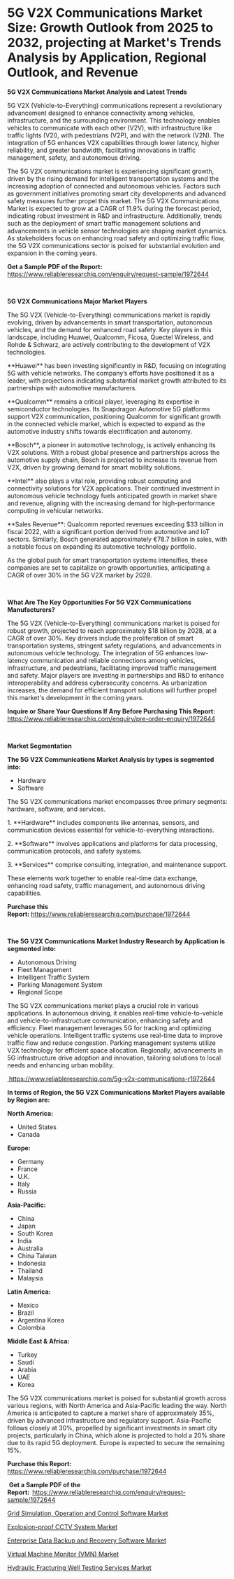<p><h1>5G V2X Communications Market Size: Growth Outlook from 2025 to 2032, projecting at Market's Trends Analysis by Application, Regional Outlook, and Revenue</h1></p><p><strong>5G V2X Communications Market Analysis and Latest Trends</strong></p>
<p><p>5G V2X (Vehicle-to-Everything) communications represent a revolutionary advancement designed to enhance connectivity among vehicles, infrastructure, and the surrounding environment. This technology enables vehicles to communicate with each other (V2V), with infrastructure like traffic lights (V2I), with pedestrians (V2P), and with the network (V2N). The integration of 5G enhances V2X capabilities through lower latency, higher reliability, and greater bandwidth, facilitating innovations in traffic management, safety, and autonomous driving.</p><p>The 5G V2X communications market is experiencing significant growth, driven by the rising demand for intelligent transportation systems and the increasing adoption of connected and autonomous vehicles. Factors such as government initiatives promoting smart city developments and advanced safety measures further propel this market. The 5G V2X Communications Market is expected to grow at a CAGR of 11.9% during the forecast period, indicating robust investment in R&D and infrastructure. Additionally, trends such as the deployment of smart traffic management solutions and advancements in vehicle sensor technologies are shaping market dynamics. As stakeholders focus on enhancing road safety and optimizing traffic flow, the 5G V2X communications sector is poised for substantial evolution and expansion in the coming years.</p></p>
<p><strong>Get a Sample PDF of the Report:&nbsp;</strong> <a href="https://www.reliableresearchiq.com/enquiry/request-sample/1972644?utm_campaign=1876&utm_medium=2&utm_source=Github&utm_content=ia&utm_term=11032025&utm_id=5g-v2x-communications">https://www.reliableresearchiq.com/enquiry/request-sample/1972644</a></p>
<p>&nbsp;</p>
<p><strong>5G V2X Communications Major Market Players</strong></p>
<p><p>The 5G V2X (Vehicle-to-Everything) communications market is rapidly evolving, driven by advancements in smart transportation, autonomous vehicles, and the demand for enhanced road safety. Key players in this landscape, including Huawei, Qualcomm, Ficosa, Quectel Wireless, and Rohde & Schwarz, are actively contributing to the development of V2X technologies.</p><p>**Huawei** has been investing significantly in R&D, focusing on integrating 5G with vehicle networks. The company’s efforts have positioned it as a leader, with projections indicating substantial market growth attributed to its partnerships with automotive manufacturers.</p><p>**Qualcomm** remains a critical player, leveraging its expertise in semiconductor technologies. Its Snapdragon Automotive 5G platforms support V2X communication, positioning Qualcomm for significant growth in the connected vehicle market, which is expected to expand as the automotive industry shifts towards electrification and autonomy.</p><p>**Bosch**, a pioneer in automotive technology, is actively enhancing its V2X solutions. With a robust global presence and partnerships across the automotive supply chain, Bosch is projected to increase its revenue from V2X, driven by growing demand for smart mobility solutions.</p><p>**Intel** also plays a vital role, providing robust computing and connectivity solutions for V2X applications. Their continued investment in autonomous vehicle technology fuels anticipated growth in market share and revenue, aligning with the increasing demand for high-performance computing in vehicular networks.</p><p>**Sales Revenue**: Qualcomm reported revenues exceeding $33 billion in fiscal 2022, with a significant portion derived from automotive and IoT sectors. Similarly, Bosch generated approximately €78.7 billion in sales, with a notable focus on expanding its automotive technology portfolio. </p><p>As the global push for smart transportation systems intensifies, these companies are set to capitalize on growth opportunities, anticipating a CAGR of over 30% in the 5G V2X market by 2028.</p></p>
<p>&nbsp;</p>
<p><strong>What Are The Key Opportunities For 5G V2X Communications Manufacturers?</strong></p>
<p><p>The 5G V2X (Vehicle-to-Everything) communications market is poised for robust growth, projected to reach approximately $18 billion by 2028, at a CAGR of over 30%. Key drivers include the proliferation of smart transportation systems, stringent safety regulations, and advancements in autonomous vehicle technology. The integration of 5G enhances low-latency communication and reliable connections among vehicles, infrastructure, and pedestrians, facilitating improved traffic management and safety. Major players are investing in partnerships and R&D to enhance interoperability and address cybersecurity concerns. As urbanization increases, the demand for efficient transport solutions will further propel this market's development in the coming years.</p></p>
<p><strong>Inquire or Share Your Questions If Any Before Purchasing This Report:</strong> <a href="https://www.reliableresearchiq.com/enquiry/pre-order-enquiry/1972644?utm_campaign=1876&utm_medium=2&utm_source=Github&utm_content=ia&utm_term=11032025&utm_id=5g-v2x-communications">https://www.reliableresearchiq.com/enquiry/pre-order-enquiry/1972644</a></p>
<p>&nbsp;</p>
<p><strong>Market Segmentation</strong></p>
<p><strong>The 5G V2X Communications Market Analysis by types is segmented into:</strong></p>
<p><ul><li>Hardware</li><li>Software</li></ul></p>
<p><p>The 5G V2X communications market encompasses three primary segments: hardware, software, and services. </p><p>1. **Hardware** includes components like antennas, sensors, and communication devices essential for vehicle-to-everything interactions.  </p><p>2. **Software** involves applications and platforms for data processing, communication protocols, and safety systems.   </p><p>3. **Services** comprise consulting, integration, and maintenance support. </p><p>These elements work together to enable real-time data exchange, enhancing road safety, traffic management, and autonomous driving capabilities.</p></p>
<p><strong>Purchase this Report:&nbsp;</strong><a href="https://www.reliableresearchiq.com/purchase/1972644?utm_campaign=1876&utm_medium=2&utm_source=Github&utm_content=ia&utm_term=11032025&utm_id=5g-v2x-communications">https://www.reliableresearchiq.com/purchase/1972644</a></p>
<p>&nbsp;</p>
<p><strong>The 5G V2X Communications Market Industry Research by Application is segmented into:</strong></p>
<p><ul><li>Autonomous Driving</li><li>Fleet Management</li><li>Intelligent Traffic System</li><li>Parking Management System</li><li>Regional Scope</li></ul></p>
<p><p>The 5G V2X communications market plays a crucial role in various applications. In autonomous driving, it enables real-time vehicle-to-vehicle and vehicle-to-infrastructure communication, enhancing safety and efficiency. Fleet management leverages 5G for tracking and optimizing vehicle operations. Intelligent traffic systems use real-time data to improve traffic flow and reduce congestion. Parking management systems utilize V2X technology for efficient space allocation. Regionally, advancements in 5G infrastructure drive adoption and innovation, tailoring solutions to local needs and enhancing urban mobility.</p></p>
<p><a href="https://www.reliableresearchiq.com/5g-v2x-communications-r1972644?utm_campaign=1876&utm_medium=2&utm_source=Github&utm_content=ia&utm_term=11032025&utm_id=5g-v2x-communications">&nbsp;https://www.reliableresearchiq.com/5g-v2x-communications-r1972644</a></p>
<p><strong>In terms of Region, the 5G V2X Communications Market Players available by Region are:</strong></p>
<p>
    <p> <strong> North America: </strong>
        <ul>
            <li>United States</li>
            <li>Canada</li>
        </ul>
        </p> 
    <p> <strong> Europe: </strong>
        <ul>
            <li>Germany</li>
            <li>France</li>
            <li>U.K.</li>
            <li>Italy</li>
            <li>Russia</li>
        </ul>
        </p> 
    <p> <strong> Asia-Pacific: </strong>
        <ul>
            <li>China</li>
            <li>Japan</li>
            <li>South Korea</li>
            <li>India</li>
            <li>Australia</li>
            <li>China Taiwan</li>
            <li>Indonesia</li>
            <li>Thailand</li>
            <li>Malaysia</li>
        </ul>
        </p> 
    <p> <strong> Latin America: </strong>
        <ul>
            <li>Mexico</li>
            <li>Brazil</li>
            <li>Argentina Korea</li>
            <li>Colombia</li>
        </ul>
        </p> 
    <p> <strong> Middle East & Africa: </strong>
        <ul>
            <li>Turkey</li>
            <li>Saudi</li>
            <li>Arabia</li>
            <li>UAE</li>
            <li>Korea</li>
        </ul>
    </p>
    </p>
<p><p>The 5G V2X communications market is poised for substantial growth across various regions, with North America and Asia-Pacific leading the way. North America is anticipated to capture a market share of approximately 35%, driven by advanced infrastructure and regulatory support. Asia-Pacific follows closely at 30%, propelled by significant investments in smart city projects, particularly in China, which alone is projected to hold a 20% share due to its rapid 5G deployment. Europe is expected to secure the remaining 15%.</p></p>
<p><strong>Purchase this Report: </strong><a href="https://www.reliableresearchiq.com/purchase/1972644?utm_campaign=1876&utm_medium=2&utm_source=Github&utm_content=ia&utm_term=11032025&utm_id=5g-v2x-communications">https://www.reliableresearchiq.com/purchase/1972644</a></p>
<p>&nbsp;<strong>Get a Sample PDF of the Report:&nbsp;&nbsp;</strong><a href="https://www.reliableresearchiq.com/enquiry/request-sample/1972644?utm_campaign=1876&utm_medium=2&utm_source=Github&utm_content=ia&utm_term=11032025&utm_id=5g-v2x-communications">https://www.reliableresearchiq.com/enquiry/request-sample/1972644</a></p>
<p><strong></strong></p>
<p><p><a href="https://github.com/vestadjogile/Market-Research-Report-List-1/blob/main/grid-simulation-operation-and-control-software-market.md?utm_campaign=1876&utm_medium=2&utm_source=Github&utm_content=ia&utm_term=11032025&utm_id=5g-v2x-communications">Grid Simulation, Operation and Control Software Market</a></p><p><a href="https://github.com/FlorianWolf90/Market-Research-Report-List-1/blob/main/explosion-proof-cctv-system-market.md?utm_campaign=1876&utm_medium=2&utm_source=Github&utm_content=ia&utm_term=11032025&utm_id=5g-v2x-communications">Explosion-proof CCTV System Market</a></p><p><a href="https://github.com/lelahokendo/Market-Research-Report-List-1/blob/main/enterprise-data-backup-and-recovery-software-market.md?utm_campaign=1876&utm_medium=2&utm_source=Github&utm_content=ia&utm_term=11032025&utm_id=5g-v2x-communications">Enterprise Data Backup and Recovery Software Market</a></p><p><a href="https://github.com/eskelimaksic/Market-Research-Report-List-1/blob/main/virtual-machine-monitor-vmn-market.md?utm_campaign=1876&utm_medium=2&utm_source=Github&utm_content=ia&utm_term=11032025&utm_id=5g-v2x-communications">Virtual Machine Monitor (VMN) Market</a></p><p><a href="https://github.com/NargisHussain75/Market-Research-Report-List-1/blob/main/hydraulic-fracturing-well-testing-services-market.md?utm_campaign=1876&utm_medium=2&utm_source=Github&utm_content=ia&utm_term=11032025&utm_id=5g-v2x-communications">Hydraulic Fracturing Well Testing Services Market</a></p></p>